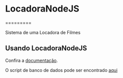 # LocadoraNodeJS
=========

Sistema de uma Locadora de Filmes

Usando LocadoraNodeJS
-------------

Confira a [documentação](https://app.swaggerhub.com/apis-docs/CAVAh/Locadora/1.0.0).

O script de banco de dados pode ser encontrado [aqui](https://github.com/CAVAh/locadora_nodejs/tree/master/docs/locadora.sql)
